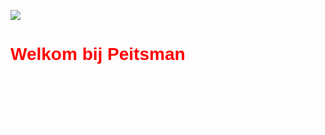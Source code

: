 ![alt text](https://www.peitsman.com/wp-content/uploads/2021/11/Peitsman-Rotterdam-Utrecht-Zwolle-300x54.png "Peitsman Logo")

<!DOCTYPE html>
<html>
	<head>
		<meta name="viewport" content="width=device-width, initial-scale=1.0">
		<style>
			h1 {
				font-family: Verdana, sans-serif;
				color: #ff0000;
				text-align: default;
			}
			p {
				font-family: Verdana, sans-serif;
				font-size: 14px;
				text-align: default;
				color: #ffffff;
			}
		</style>
	</head>
	<body>
		<h1>Welkom bij Peitsman</h1>
		<p>Wij zijn Peitsman, gevestigd in Rotterdam, Utrecht en Zwolle. Wij houden van beeld, licht en geluid en we willen graag laten zien welke fantastische dingen je ermee kunt doen. Wij denken mee en bieden creatieve oplossingen op het gebied van audiovisuele techniek. Voor organisatoren en producenten van (bedrijfs)evenementen maar ook in vaste installaties en theatertours.</p>
	</body>
</html>